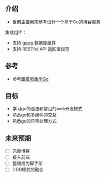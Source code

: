 ## 介绍
- 当前主要用来参考设计一个基于Go的博客服务

集成组件：
- 支持 [gorm](https://gorm.io/gorm) 数据库组件
- 支持 RESTful API 返回值规范



## 参考
- 参考[跟着煎鱼学Go]( https://eddycjy.gitbook.io/golang/di-3-ke-gin/application-redis)


## 目标
- 学习go的语法和常见的web开发模式
- 熟悉go和多组件的交互
- 熟悉go的异常处理方式


## 未来预期
- [ ] 完善博客
- [ ] 接入前端
- [ ] 整理成为脚手架
- [ ] DDD模式的融合